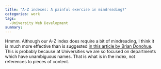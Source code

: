 ```yaml
---
title: "A-Z indexes: A painful exercise in mindreading?"
categories: work
tags:
  -University Web Development
summary: 
---
```

<p>Hmmm.  Although our A-Z index does require a bit of mindreading, I think it is much more effective than is suggested <a href="http://www.iqcontent.com/publications/features/article_78/">in this article by Brian Donohue</a>.  This is probably because at Universities we are so focused on departments which have unambiguous names.  That is what is in the index, not references to pieces of content.</p>
